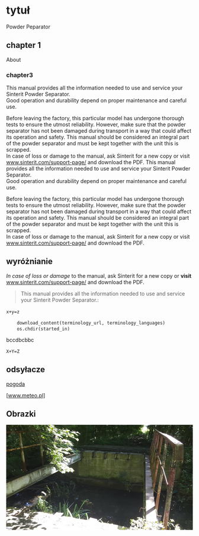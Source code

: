 # tytuł

Powder Peparator


## chapter 1
About


### chapter3

This manual provides all the information needed to use and service your Sinterit Powder Separator.  
Good operation and durability depend on proper maintenance and careful use.

Before leaving the factory, this particular model has undergone thorough tests to ensure the utmost reliability.  However, make sure that the powder separator has not been damaged during transport in a way that could affect its operation
and safety.  This manual should be considered an integral part of the powder separator and must be kept together with the unit this is scrapped.  
In case of loss or damage to the manual, ask Sinterit for a new copy or visit www.sinterit.com/support-page/
and download the PDF.
This manual provides all the information needed to use and service your Sinterit Powder Separator.  
Good operation and durability depend on proper maintenance and careful use.

Before leaving the factory, this particular model has undergone thorough tests to ensure the utmost reliability.  However, make sure that the powder separator has not been damaged during transport in a way that could affect its operation
and safety.  This manual should be considered an integral part of the powder separator and must be kept together with the unit this is scrapped.  
In case of loss or damage to the manual, ask Sinterit for a new copy or visit www.sinterit.com/support-page/ and download the PDF.


## wyróżnianie

*In case of loss or damage* to the manual, ask Sinterit for a new copy or **visit** www.sinterit.com/support-page/ and download the PDF.


> This manual provides all the information needed to use and service your Sinterit Powder Separator.:

`x+y=z`

```started_in = os.getcwd()
    download_content(terminology_url, terminology_languages)
    os.chdir(started_in)
```

bccdbcbbc
```
X+Y=Z
```

## odsyłacze

[pogoda](www.meteo.pl)

[www.meteo.pl]

## Obrazki

![](MicrosoftTeams-image.png)